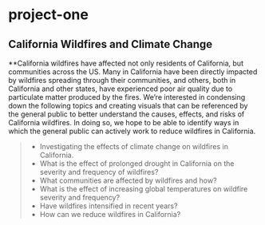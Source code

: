 # **project-one**

## California Wildfires and Climate Change      

**California wildfires have affected not only residents of California, but communities across the US. Many in California have been directly impacted by wildfires spreading through their communities, and others, both in California and other states, have experienced poor air quality due to particulate matter produced by the fires. We’re interested in condensing down the following topics and creating visuals that can be referenced by the general public to better understand the causes, effects, and risks of California wildfires. In doing so, we hope to be able to identify ways in which the general public can actively work to reduce wildfires in California.    

> - Investigating the effects of climate change on wildfires in California. 
> - What is the effect of prolonged drought in California on the severity and frequency of wildfires?  
> - What communities are affected by wildfires and how?  
> - What is the effect of increasing global temperatures on wildfire severity and frequency?    
> - Have wildfires intensified in recent years?  
> - How can we reduce wildfires in California?  
